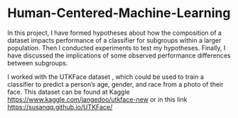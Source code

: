 # Human-Centered-Machine-Learning

In this project, I have formed hypotheses about how the composition of a dataset impacts
performance of a classifier for subgroups within a larger population. Then I conducted
experiments to test my hypotheses. Finally, I have discussed the implications of
some observed performance differences between subgroups.

I worked with the UTKFace dataset , which could be used to train a classifier to predict
a person’s age, gender, and race from a photo of their face. This dataset can be found at Kaggle
https://www.kaggle.com/jangedoo/utkface-new or in this link https://susanqq.github.io/UTKFace/


